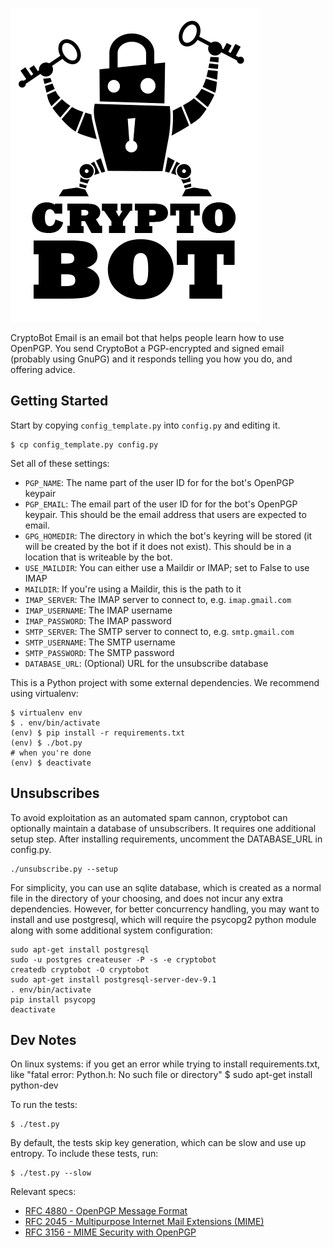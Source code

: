 ![CryptoBot](/doc/images/cryptobot-large.png)

CryptoBot Email is an email bot that helps people learn how to use OpenPGP. You send CryptoBot a PGP-encrypted and signed email (probably using GnuPG) and it responds telling you how you do, and offering advice.

## Getting Started

Start by copying `config_template.py` into `config.py` and editing it.

    $ cp config_template.py config.py

Set all of these settings:

- `PGP_NAME`: The name part of the user ID for for the bot's OpenPGP keypair
- `PGP_EMAIL`: The email part of the user ID for for the bot's OpenPGP keypair. This should be the email address that users are expected to email.
- `GPG_HOMEDIR`: The directory in which the bot's keyring will be stored (it will be created by the bot if it does not exist). This should be in a location that is writeable by the bot.
- `USE_MAILDIR`: You can either use a Maildir or IMAP; set to False to use IMAP
- `MAILDIR`: If you're using a Maildir, this is the path to it
- `IMAP_SERVER`: The IMAP server to connect to, e.g. `imap.gmail.com`
- `IMAP_USERNAME`: The IMAP username
- `IMAP_PASSWORD`: The IMAP password
- `SMTP_SERVER`: The SMTP server to connect to, e.g. `smtp.gmail.com`
- `SMTP_USERNAME`: The SMTP username
- `SMTP_PASSWORD`: The SMTP password
- `DATABASE_URL`: (Optional) URL for the unsubscribe database


This is a Python project with some external dependencies. We recommend using
virtualenv:

    $ virtualenv env
    $ . env/bin/activate
    (env) $ pip install -r requirements.txt
    (env) $ ./bot.py
    # when you're done
    (env) $ deactivate


## Unsubscribes

To avoid exploitation as an automated spam cannon, cryptobot can optionally
maintain a database of unsubscribers. It requires one additional setup step.
After installing requirements, uncomment the DATABASE_URL in config.py.

```
./unsubscribe.py --setup
```

For simplicity, you can use an sqlite database, which is created as a normal
file in the directory of your choosing, and does not incur any extra
dependencies. However, for better concurrency handling, you may want to install
and use postgresql, which will require the psycopg2 python module along with
some additional system configuration:

```
sudo apt-get install postgresql
sudo -u postgres createuser -P -s -e cryptobot
createdb cryptobot -O cryptobot
sudo apt-get install postgresql-server-dev-9.1
. env/bin/activate
pip install psycopg
deactivate
```


## Dev Notes

On linux systems: if you get an error while trying to install requirements.txt, like "fatal error: Python.h: No such file or directory"
    $ sudo apt-get install python-dev

To run the tests:

    $ ./test.py

By default, the tests skip key generation, which can be slow and use up
entropy. To include these tests, run:

    $ ./test.py --slow

Relevant specs:

* [RFC 4880 - OpenPGP Message Format](http://tools.ietf.org/html/rfc4880)
* [RFC 2045 - Multipurpose Internet Mail Extensions (MIME)](http://tools.ietf.org/html/rfc2045)
* [RFC 3156 - MIME Security with OpenPGP](http://tools.ietf.org/html/rfc3156)
